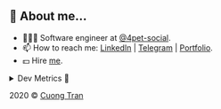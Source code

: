 ## 🦄 About me...

- 🧑🏻‍💻 Software engineer at [@4pet-social](https://github.com/4pet-social).
- 📫 How to reach me: [LinkedIn](https://linkedin.com/in/103cuong) | [Telegram](https://t.me/cuong103) | [Portfolio](https://103cuong.github.io/).
- 💵 Hire [me](mailto:103cuong@gmail.com).

<details><summary>Dev Metrics 💅</summary>

<!--START_SECTION:waka-->
![Profile Views](http://img.shields.io/badge/Profile%20Views-16-blue)

![Lines of code](https://img.shields.io/badge/From%20Hello%20World%20I%27ve%20Written-17.5%20million%20lines%20of%20code-blue)

**🐱 My Github Data** 

> 🏆 2,751 Contributions in the Year 2020
 > 
> 📦 503.1 kB Used in Github's Storage 
 > 
> 💼 Opted to Hire
 > 
> 📜 163 Public Repositories
 > 
> 🔑 0 Private Repository 
 > 
**I'm a Night 🦉** 

```text
🌞 Morning    35 commits     ██░░░░░░░░░░░░░░░░░░░░░░░   9.38% 
🌆 Daytime    116 commits    ███████░░░░░░░░░░░░░░░░░░   31.1% 
🌃 Evening    133 commits    █████████░░░░░░░░░░░░░░░░   35.66% 
🌙 Night      89 commits     ██████░░░░░░░░░░░░░░░░░░░   23.86%

```
📅 **I'm Most Productive on Thursday** 

```text
Monday       47 commits     ███░░░░░░░░░░░░░░░░░░░░░░   12.6% 
Tuesday      59 commits     ████░░░░░░░░░░░░░░░░░░░░░   15.82% 
Wednesday    37 commits     ██░░░░░░░░░░░░░░░░░░░░░░░   9.92% 
Thursday     71 commits     ████░░░░░░░░░░░░░░░░░░░░░   19.03% 
Friday       54 commits     ███░░░░░░░░░░░░░░░░░░░░░░   14.48% 
Saturday     45 commits     ███░░░░░░░░░░░░░░░░░░░░░░   12.06% 
Sunday       60 commits     ████░░░░░░░░░░░░░░░░░░░░░   16.09%

```


📊 **This Week I Spent My Time On** 

```text
⌚︎ Time Zone: Asia/Ho_Chi_Minh

💬 Programming Languages: 
Java                     18 hrs 4 mins       █████████████░░░░░░░░░░░░   53.01% 
JSON                     5 hrs 25 mins       ████░░░░░░░░░░░░░░░░░░░░░   15.89% 
YAML                     4 hrs 40 mins       ███░░░░░░░░░░░░░░░░░░░░░░   13.69% 
JavaScript               2 hrs 25 mins       █░░░░░░░░░░░░░░░░░░░░░░░░   7.09% 
Other                    1 hr 17 mins        █░░░░░░░░░░░░░░░░░░░░░░░░   3.8%

🔥 Editors: 
IntelliJ                 18 hrs 40 mins      █████████████░░░░░░░░░░░░   54.76% 
VS Code                  14 hrs 38 mins      ██████████░░░░░░░░░░░░░░░   42.95% 
WebStorm                 46 mins             ░░░░░░░░░░░░░░░░░░░░░░░░░   2.29%

💻 Operating System: 
Mac                      18 hrs 19 mins      █████████████░░░░░░░░░░░░   53.7% 
Linux                    15 hrs 47 mins      ███████████░░░░░░░░░░░░░░   46.3%

```

**I Mostly Code in TypeScript** 

```text
TypeScript               44 repos            ███████████░░░░░░░░░░░░░░   44.44% 
JavaScript               23 repos            █████░░░░░░░░░░░░░░░░░░░░   23.23% 
Go                       18 repos            ████░░░░░░░░░░░░░░░░░░░░░   18.18% 
Shell                    3 repos             ░░░░░░░░░░░░░░░░░░░░░░░░░   3.03% 
Dart                     2 repos             ░░░░░░░░░░░░░░░░░░░░░░░░░   2.02%

```



<!--END_SECTION:waka-->
</details>

2020 © [Cuong Tran](https://github.com/103cuong)
